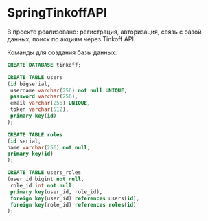 # SpringTinkoffAPI

В проекте реализовано: регистрация, авторизация, связь с базой данных, поиск по акциям через Tinkoff API.

Команды для создания базы данных:
```sql
CREATE DATABASE tinkoff;

CREATE TABLE users
(id bigserial,
 username varchar(256) not null UNIQUE,
 password varchar(256),
 email varchar(256) UNIQUE,
 token varchar(512),
 primary key(id)
);

CREATE TABLE roles
(id serial,
name varchar(256) not null,
primary key(id)
);

CREATE TABLE users_roles
(user_id bigint not null,
 role_id int not null,
 primary key(user_id, role_id),
 foreign key(user_id) references users(id),
 foreign key(role_id) references roles(id)
);
```
